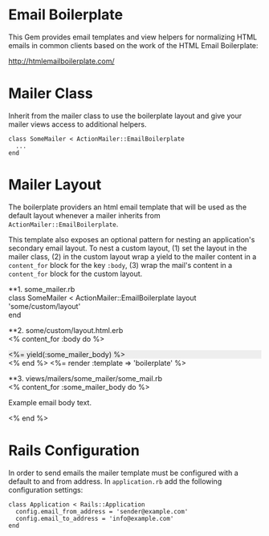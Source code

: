 # Email Boilerplate

This Gem provides email templates and view helpers for normalizing HTML emails in common clients based on the work of the HTML Email Boilerplate: 

http://htmlemailboilerplate.com/

Mailer Class
=============

Inherit from the mailer class to use the boilerplate layout and give your mailer views access to additional helpers.

    class SomeMailer < ActionMailer::EmailBoilerplate
      ...
    end

Mailer Layout
=============    

The boilerplate providers an html email template that will be used as the default layout whenever a mailer inherits from `ActionMailer::EmailBoilerplate`. 

This template also exposes an optional pattern for nesting an application's secondary email layout. To nest a custom layout, (1) set the layout in the mailer class, (2) in the custom layout wrap a yield to the mailer content in a `content_for` block for the key `:body`, (3) wrap the mail's content in a `content_for` block for the custom layout.

**1. some_mailer.rb  
    class SomeMailer < ActionMailer::EmailBoilerplate
      layout 'some/custom/layout'  
    end

**2. some/custom/layout.html.erb  
    <% content_for :body do %>
      <div style='background-color:#eee'>
        <%= yield(:some_mailer_body) %>
      </div>
    <% end %>
    <%= render :template => 'boilerplate' %> 

**3. views/mailers/some_mailer/some_mail.rb  
    <% content_for :some_mailer_body do %>
      <p>Example email body text.</p>
    <% end %>


Rails Configuration
=============    

In order to send emails the mailer template must be configured with a default to and from address. In `application.rb` add the following configuration settings:

    class Application < Rails::Application
      config.email_from_address = 'sender@example.com'
      config.email_to_address = 'info@example.com'
    end